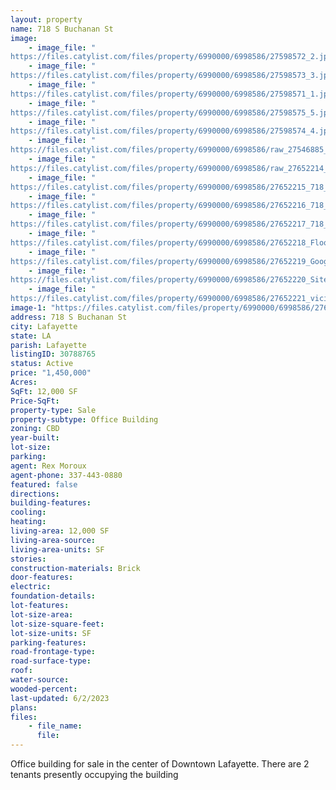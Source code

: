 ```yaml
---
layout: property
name: 718 S Buchanan St
image:
    - image_file: "https://files.catylist.com/files/property/6990000/6998586/27598572_2.jpg"
    - image_file: "https://files.catylist.com/files/property/6990000/6998586/27598573_3.jpg"
    - image_file: "https://files.catylist.com/files/property/6990000/6998586/27598571_1.jpg"
    - image_file: "https://files.catylist.com/files/property/6990000/6998586/27598575_5.jpg"
    - image_file: "https://files.catylist.com/files/property/6990000/6998586/27598574_4.jpg"
    - image_file: "https://files.catylist.com/files/property/6990000/6998586/raw_27546885_Flood.pdf"
    - image_file: "https://files.catylist.com/files/property/6990000/6998586/raw_27652214_718_S_Buchanan_Flyer.pdf"
    - image_file: "https://files.catylist.com/files/property/6990000/6998586/27652215_718_S_Buchanan_Flyer_Pg1.png"
    - image_file: "https://files.catylist.com/files/property/6990000/6998586/27652216_718_S_Buchanan_Flyer_Pg2.png"
    - image_file: "https://files.catylist.com/files/property/6990000/6998586/27652217_718_S_Buchanan_Flyer_Pg3.png"
    - image_file: "https://files.catylist.com/files/property/6990000/6998586/27652218_Flood_Map.PNG"
    - image_file: "https://files.catylist.com/files/property/6990000/6998586/27652219_Google_Maps.PNG"
    - image_file: "https://files.catylist.com/files/property/6990000/6998586/27652220_Site_Map.PNG"
    - image_file: "https://files.catylist.com/files/property/6990000/6998586/27652221_vicinity_Map___718_S._Buchanan.png"
image-1: "https://files.catylist.com/files/property/6990000/6998586/27613930_Front.PNG"
address: 718 S Buchanan St
city: Lafayette
state: LA
parish: Lafayette
listingID: 30788765
status: Active
price: "1,450,000"
Acres:
SqFt: 12,000 SF
Price-SqFt:
property-type: Sale
property-subtype: Office Building
zoning: CBD
year-built:
lot-size:
parking:
agent: Rex Moroux
agent-phone: 337-443-0880
featured: false
directions:
building-features:
cooling:
heating:
living-area: 12,000 SF
living-area-source:
living-area-units: SF
stories:
construction-materials: Brick
door-features:
electric:
foundation-details:
lot-features:
lot-size-area:
lot-size-square-feet:
lot-size-units: SF
parking-features:
road-frontage-type:
road-surface-type:
roof:
water-source:
wooded-percent:
last-updated: 6/2/2023
plans:
files:
    - file_name:
      file:
---
```

Office building for sale in the center of Downtown Lafayette. There are 2 tenants presently occupying the building
